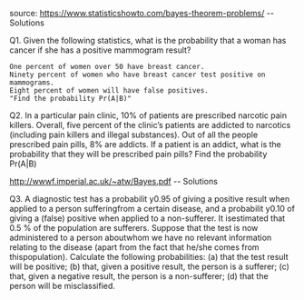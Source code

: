 source: https://www.statisticshowto.com/bayes-theorem-problems/  -- Solutions

Q1. Given the following statistics, what is the probability that a woman has cancer if she has a positive mammogram result?

    One percent of women over 50 have breast cancer.
    Ninety percent of women who have breast cancer test positive on mammograms.
    Eight percent of women will have false positives.
    "Find the probability Pr(A|B)"



Q2. In a particular pain clinic, 10% of patients are prescribed narcotic pain killers. 
  Overall, five percent of the clinic’s patients are addicted to narcotics (including pain killers and illegal substances). 
  Out of all the people prescribed pain pills, 8% are addicts. 
  If a patient is an addict, what is the probability that they will be prescribed pain pills?
  Find the probability Pr(A|B)

http://wwwf.imperial.ac.uk/~atw/Bayes.pdf  -- Solutions

Q3. A diagnostic test has a probabilit y0.95 of giving a positive result when applied to a person sufferingfrom a certain disease, 
    and a probabilit y0.10 of giving a (false) positive when applied to a non-sufferer. 
    It isestimated that 0.5 % of the population are sufferers. 
    Suppose that the test is now administered to a person aboutwhom we have no relevant information relating to the disease 
    (apart from the fact that he/she comes from thispopulation). 
        Calculate the following probabilities:
          (a) that the test result will be positive;
          (b) that, given a positive result, the person is a sufferer;
          (c) that, given a negative result, the person is a non-sufferer;
          (d) that the person will be misclassified.
